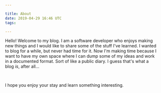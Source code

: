 ```yaml
---

title: About
date: 2019-04-29 16:46 UTC
tags: 

---
```



Hello! Welcome to my blog. I am a software developer who enjoys making new
things and I would like to share some of the stuff I've learned. I wanted to
blog for a while, but never had time for it. Now I'm making time because I want
to have my own space where I can dump some of my ideas and work in a documented
format. Sort of like a public diary. I guess that's what a blog *is*, after
all...

 

I hope you enjoy your stay and learn something interesting.
